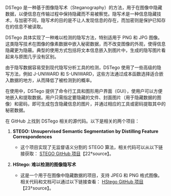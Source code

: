 DSTego 是一种基于图像隐写术（Steganography）的方法，用于在图像中隐藏数据，以便信息在传输过程中保持隐藏而不易被察觉。隐写术是一种信息隐藏技术，与加密不同，隐写术的目的是不让人发现信息的存在，而加密则是保护已知存在的信息不被读取。

DSTego 具体实现了一种难以检测的隐写方法，特别适用于 PNG 和 JPG 图像。这类隐写技术在图像的像素数据中嵌入秘密数据，而不改变图像的外观，使得信息隐藏更为隐蔽。典型的使用方式包括将文本信息嵌入到图片中，生成的隐写图片看起来与原图几乎没有区别。

由于隐写数据容易受到现代隐写分析工具的检测，DSTego 使用了一些高级的隐写方法，例如 J-UNIWARD 和 S-UNIWARD，这些方法通过成本函数选择适合嵌入数据的地方，从而降低了被检测到的概率。

在使用中，DSTego 提供了命令行工具和图形用户界面（GUI），使用户可以方便地嵌入和提取数据。用户只需指定要隐藏的文件、封面图片（用于隐藏数据的图像）和密码，即可生成包含隐藏信息的图片，并通过相应的工具或密码提取其中的秘密数据。

在 GitHub 上找到 DSTego 相关的源代码。以下是相关的两个项目：

1. **STEGO: Unsupervised Semantic Segmentation by Distilling Feature Correspondences**
   - 这个项目实现了无监督语义分割的 STEGO 算法，相关代码可以从以下链接获取：
   [STEGO GitHub 项目](https://github.com/mhamilton723/STEGO)【22†source】。

2. **HStego: 难以检测的图像隐写术**
   - 这是一个用于在图像中隐藏数据的项目，支持 JPEG 和 PNG 格式图像。相关代码和文档可以通过以下链接查看：
   [HStego GitHub 项目](https://github.com/daniellerch/hstego)【23†source】。

